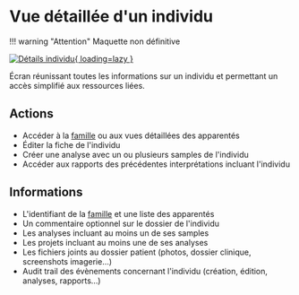 # Vue détaillée d'un individu

!!! warning "Attention"
Maquette non définitive

[![Détails individu](/images/mockup/details-person.jpg){ loading=lazy }](/images/mockup/details-person.jpg)

Écran réunissant toutes les informations sur un individu et permettant un accès simplifié aux ressources liées.

## Actions

- Accéder à la [famille](./details-family.md) ou aux vues détaillées des apparentés
- Éditer la fiche de l'individu
- Créer une analyse avec un ou plusieurs samples de l'individu
- Accéder aux rapports des précédentes interprétations incluant l'individu

## Informations

- L'identifiant de la [famille](./details-family.md) et une liste des apparentés
- Un commentaire optionnel sur le dossier de l'individu
- Les analyses incluant au moins un de ses samples
- Les projets incluant au moins une de ses analyses
- Les fichiers joints au dossier patient (photos, dossier clinique, screenshots imagerie…)
- Audit trail des évènements concernant l'individu (création, édition, analyses, rapports…)
